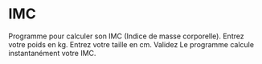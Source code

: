# IMC

Programme pour calculer son IMC (Indice de masse corporelle).
Entrez votre poids en kg.
Entrez votre taille en cm.
Validez
Le programme calcule instantanément votre IMC.
